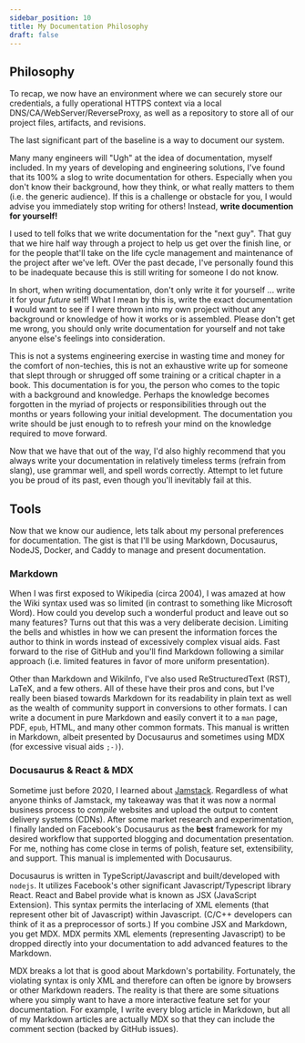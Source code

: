 ```yaml
---
sidebar_position: 10
title: My Documentation Philosophy
draft: false
---
```


## Philosophy

To recap, we now have an environment where we can securely store our credentials, a fully operational HTTPS context via a local DNS/CA/WebServer/ReverseProxy, as well as a repository to store all of our project files, artifacts, and revisions.

The last significant part of the baseline is a way to document our system.

Many many engineers will "Ugh" at the idea of documentation, myself included. In my years of developing and engineering solutions, I've found that its 100% a slog to write documentation for others. Especially when you don't know their background, how they think, or what really matters to them (i.e. the generic audience). If this is a challenge or obstacle for you, I would advise you immediately stop writing for others! Instead, **write documention for yourself!** 

I used to tell folks that we write documentation for the "next guy". That guy that we hire half way through a project to help us get over the finish line, or for the people that'll take on the life cycle management and maintenance of the project after we've left. OVer the past decade, I've personally found this to be inadequate because this is still writing for someone I do not know. 

In short, when writing documentation, don't only write it for yourself ... write it for your _future_ self! What I mean by this is, write the exact documentation **I** would want to see if I were thrown into my own project without any background or knowledge of how it works or is assembled. Please don't get me wrong, you should only write documentation for yourself and not take anyone else's feelings into consideration.

This is not a systems engineering exercise in wasting time and money for the comfort of non-techies, this is not an exhaustive write up for someone that slept through or shrugged off some training or a critical chapter in a book. This documentation is for you, the person who comes to the topic with a background and knowledge. Perhaps the knowledge becomes forgotten in the myriad of projects or responsibilities through out the months or years following your initial development. The documentation you write should be just enough to to refresh your mind on the knowledge required to move forward.

Now that we have that out of the way, I'd also highly recommend that you always write your documentation in relatively timeless terms (refrain from slang), use grammar well, and spell words correctly. Attempt to let future you be proud of its past, even though you'll inevitably fail at this.

## Tools

Now that we know our audience, lets talk about my personal preferences for documentation. The gist is that I'll be using Markdown, Docusaurus, NodeJS, Docker, and Caddy to manage and present documentation.

### Markdown

When I was first exposed to Wikipedia (circa 2004), I was amazed at how the Wiki syntax used was so limited (in contrast to something like Microsoft Word). How could you develop such a wonderful product and leave out so many features? Turns out that this was a very deliberate decision. Limiting the bells and whistles in how we can present the information forces the author to think in words instead of excessively complex visual aids. Fast forward to the rise of GitHub and you'll find Markdown following a similar approach (i.e. limited features in favor of more uniform presentation). 

Other than Markdown and WikiInfo, I've also used ReStructuredText (RST), LaTeX, and a few others. All of these have their pros and cons, but I've really been biased towards Markdown for its readability in plain text as well as the wealth of community support in conversions to other formats. I can write a document in pure Markdown and easily convert it to a `man` page, PDF, `epub`, HTML, and many other common formats. This manual is written in Markdown, albeit presented by Docusaurus and sometimes using MDX (for excessive visual aids `;-)`).

### Docusaurus & React & MDX

Sometime just before 2020, I learned about [Jamstack](https://jamstack.org/generators/). Regardless of what anyone thinks of Jamstack, my takeaway was that it was now a normal business process to _compile_ websites and upload the output to content delivery systems (CDNs). After some market research and experimentation, I finally landed on Facebook's Docusaurus as the **best** framework for my desired workflow that supported blogging and documentation presentation. For me, nothing has come close in terms of polish, feature set, extensibility, and support. This manual is implemented with Docusaurus.

Docusaurus is written in TypeScript/Javascript and built/developed with `nodejs`. It utilizes Facebook's other significant Javascript/Typescript library React. React and Babel provide what is known as JSX (JavaScript Extension). This syntax permits the interlacing of XML elements (that represent other bit of Javascript) within Javascript. (C/C++ developers can think of it as a preprocessor of sorts.) If you combine JSX and Markdown, you get MDX. MDX permits XML elements (representing Javascript) to be dropped directly into your documentation to add advanced features to the Markdown.

MDX breaks a lot that is good about Markdown's portability. Fortunately, the violating syntax is only XML and therefore can often be ignore by browsers or other Markdown readers. The reality is that there are some situations where you simply want to have a more interactive feature set for your documentation. For example, I write every blog article in Markdown, but all of my Markdown articles are actually MDX so that they can include the comment section (backed by GitHub issues).
